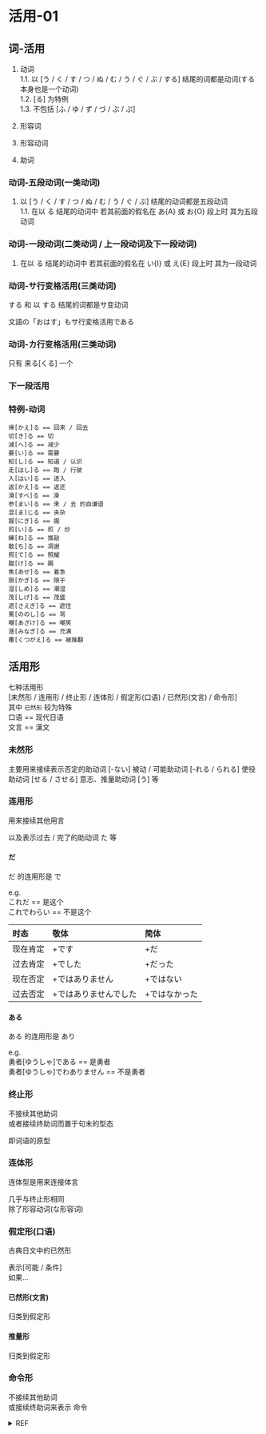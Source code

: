 # 活用-01

## 词-活用

1. 动词 <br />
1.1. 以 [う / く / す / つ / ぬ / む / う / ぐ / ぶ / する] 结尾的词都是动词(する 本身也是一个动词) <br />
1.2. [る] 为特例 <br />
1.3. 不包括 [ふ / ゆ / ず / づ / ぶ / ぷ] <br />

2. 形容词 <br />

3. 形容动词 <br />

4. 助词 <br />




### 动词-五段动词(一类动词)

1. 以 [う / く / す / つ / ぬ / む / う / ぐ / ぶ] 结尾的动词都是五段动词 <br />
1.1. 在以 る 结尾的动词中  若其前面的假名在 あ{A} 或 お{O} 段上时  其为五段动词 <br />


### 动词-一段动词(二类动词 / 上一段动词及下一段动词)

1. 在以 る 结尾的动词中  若其前面的假名在 い{I} 或 え{E} 段上时  其为一段动词 <br />


### 动词-サ行变格活用(三类动词)

する 和 以 する 结尾的词都是サ变动词 <br />

文語の「おはす」もサ行変格活用である


### 动词-カ行变格活用(三类动词)

只有 来る[くる] 一个 <br />


### 下一段活用


### 特例-动词

```text
帰[かえ]る == 回来 / 回去
切[き]る == 切
減[へ]る == 减少
要[い]る == 需要
知[し]る == 知道 / 认识
走[はし]る == 跑 / 行驶
入[はい]る == 进入
返[かえ]る == 返还
滑[すべ]る == 滑
参[まい]る == 来 / 去 的自谦语
混[ま]じる == 夹杂
握[にぎ]る == 握
煎[い]る == 煎 / 炒
練[ね]る == 推敲
散[ち]る == 凋谢
照[て]る == 照耀
蹴[け]る == 踢
焦[あせ]る == 着急
限[かぎ]る == 限于
湿[しめ]る == 潮湿
茂[しげ]る == 茂盛
遮[さえぎ]る == 遮住
罵[ののし]る == 骂
嘲[あざけ]る == 嘲笑
漲[みなぎ]る == 充满
覆[くつがえ]る == 被推翻

```


## 活用形

七种活用形 <br />
[未然形 / 连用形 / 终止形 / 连体形 / 假定形(口语) / 已然形(文言) / 命令形] <br />
其中 `已然形` 较为特殊 <br />
口语 == 现代日语 <br />
文言 == 漢文 <br />





### 未然形

主要用来接续表示否定的助动词 [-ない]
被动 / 可能助动词 [-れる / られる]
使役助动词 [せる / させる]
意志、推量助动词 [う]
等


### 连用形

用来接续其他用言 <br />

以及表示过去 / 完了的助动词 た 等 <br />

#### だ

だ  的连用形是 で <br />

e.g. <br />
これだ == 是这个 <br />
これでわらい == 不是这个 <br />


|时态 | 敬体 | 简体|
| :- |:- |:-|
|现在肯定 | +です | +だ|
|过去肯定 | +でした | +だった|
|现在否定 | +ではありません | +ではない|
|过去否定 | +ではありませんでした | +ではなかった|


#### ある

ある 的连用形是 あり <br />

e.g. <br />
勇者[ゆうしゃ]である == 是勇者 <br />
勇者[ゆうしゃ]でわありません == 不是勇者 <br />





### 终止形

不接续其他助词 <br />
或者接续终助词而置于句末的型态 <br />

即词语的原型 <br />


### 连体形

连体型是用来连接体言 <br />

几乎与终止形相同 <br />
除了形容动词(な形容词) <br />

### 假定形(口语)

古典日文中的已然形 <br />

表示[可能 / 条件] <br />
如果... <br />


#### 已然形(文言)

归类到假定形 <br />

#### 推量形

归类到假定形 <br />



### 命令形

不接续其他助词 <br />
或接续终助词来表示 命令



<details>
<summary>REF</summary>

https://ja.wikipedia.org/wiki/活用#日本語の活用?wprov=sfla1
https://zh.wikipedia.org/zh-hans/活用_(日語)?wprov=sfla1
https://zhuanlan.zhihu.com/p/31293863

</details>
